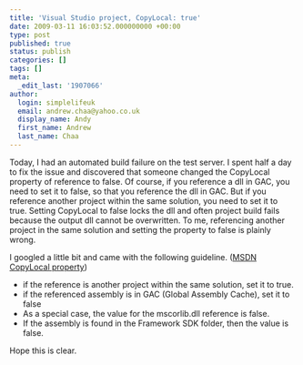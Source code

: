 ```yaml
---
title: 'Visual Studio project, CopyLocal: true'
date: 2009-03-11 16:03:52.000000000 +00:00
type: post
published: true
status: publish
categories: []
tags: []
meta:
  _edit_last: '1907066'
author:
  login: simplelifeuk
  email: andrew.chaa@yahoo.co.uk
  display_name: Andy
  first_name: Andrew
  last_name: Chaa
---
```

<p>Today, I had an automated build failure on the test server. I spent half a day to fix the issue and discovered that someone changed the CopyLocal property of reference to false. Of course, if you reference a dll in GAC, you need to set it to false, so that you reference the dll in GAC. But if you reference another project within the same solution, you need to set it to true. Setting CopyLocal to false locks the dll and often project build fails because the output dll cannot be overwritten. To me, referencing another project in the same solution and setting the property to false is plainly wrong.</p>
<p>I googled a little bit and came with the following guideline. (<a href="http://msdn.microsoft.com/en-us/library/aa984582.aspx">MSDN CopyLocal property</a>)</p>
<ul>
<li>if the reference is another project within the same solution, set it to true.</li>
<li>if the referenced assembly is in GAC (Global Assembly Cache), set it to false</li>
<li>As a special case, the value for the mscorlib.dll reference is false.</li>
<li>If the assembly is found in the Framework SDK folder, then the value is false.</li>
</ul>
<p>Hope this is clear.</p>
